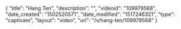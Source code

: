 {
    "title": "Hang Ten",
    "description": "",
    "videoid": "109979568",
    "date_created": "1502520571",
    "date_modified": "1517246321",
    "type": "captivate",
    "layout": "video",
    "url": "\/v\/hang-ten\/109979568"
}
